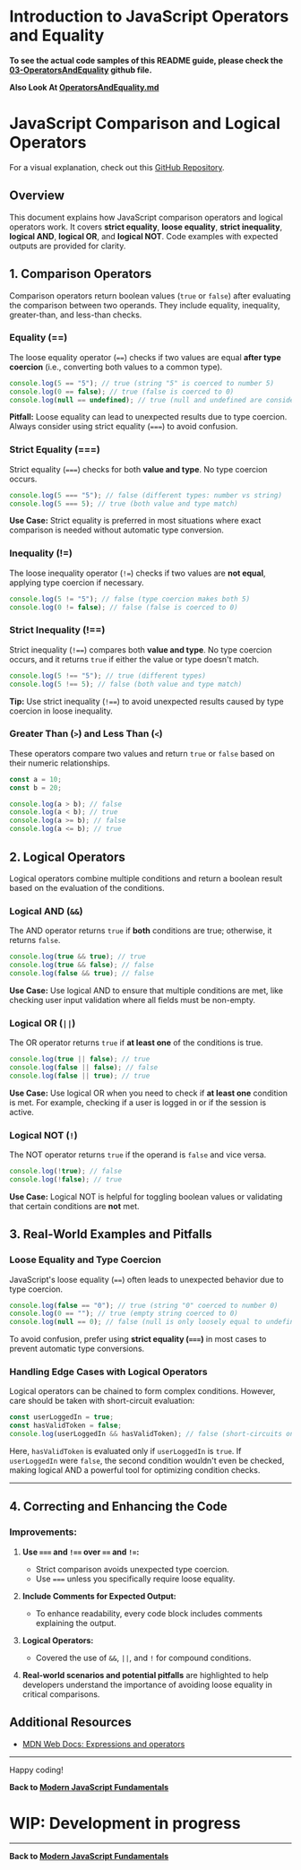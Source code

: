 # Introduction to JavaScript Operators and Equality

**To see the actual code samples of this README guide, please check the [03-OperatorsAndEquality](https://github.com/GunaPalanivel/Modern-JavaScript-Fundamentals/tree/main/03-OperatorsAndEquality) github file.**

**Also Look At [OperatorsAndEquality.md](./OperatorsAndEquality.md)**

# JavaScript Comparison and Logical Operators

For a visual explanation, check out this [GitHub Repository](https://github.com/GunaPalanivel/JavaScript-Equality-Table.git).

## Overview

This document explains how JavaScript comparison operators and logical operators work. It covers **strict equality**, **loose equality**, **strict inequality**, **logical AND**, **logical OR**, and **logical NOT**. Code examples with expected outputs are provided for clarity.

## 1. Comparison Operators

Comparison operators return boolean values (`true` or `false`) after evaluating the comparison between two operands. They include equality, inequality, greater-than, and less-than checks.

### Equality (==)

The loose equality operator (`==`) checks if two values are equal **after type coercion** (i.e., converting both values to a common type).

```javascript
console.log(5 == "5"); // true (string "5" is coerced to number 5)
console.log(0 == false); // true (false is coerced to 0)
console.log(null == undefined); // true (null and undefined are considered equal)
```

**Pitfall:** Loose equality can lead to unexpected results due to type coercion. Always consider using strict equality (`===`) to avoid confusion.

### Strict Equality (===)

Strict equality (`===`) checks for both **value and type**. No type coercion occurs.

```javascript
console.log(5 === "5"); // false (different types: number vs string)
console.log(5 === 5); // true (both value and type match)
```

**Use Case:** Strict equality is preferred in most situations where exact comparison is needed without automatic type conversion.

### Inequality (!=)

The loose inequality operator (`!=`) checks if two values are **not equal**, applying type coercion if necessary.

```javascript
console.log(5 != "5"); // false (type coercion makes both 5)
console.log(0 != false); // false (false is coerced to 0)
```

### Strict Inequality (!==)

Strict inequality (`!==`) compares both **value and type**. No type coercion occurs, and it returns `true` if either the value or type doesn't match.

```javascript
console.log(5 !== "5"); // true (different types)
console.log(5 !== 5); // false (both value and type match)
```

**Tip:** Use strict inequality (`!==`) to avoid unexpected results caused by type coercion in loose inequality.

### Greater Than (`>`) and Less Than (`<`)

These operators compare two values and return `true` or `false` based on their numeric relationships.

```javascript
const a = 10;
const b = 20;

console.log(a > b); // false
console.log(a < b); // true
console.log(a >= b); // false
console.log(a <= b); // true
```

## 2. Logical Operators

Logical operators combine multiple conditions and return a boolean result based on the evaluation of the conditions.

### Logical AND (`&&`)

The AND operator returns `true` if **both** conditions are true; otherwise, it returns `false`.

```javascript
console.log(true && true); // true
console.log(true && false); // false
console.log(false && true); // false
```

**Use Case:** Use logical AND to ensure that multiple conditions are met, like checking user input validation where all fields must be non-empty.

### Logical OR (`||`)

The OR operator returns `true` if **at least one** of the conditions is true.

```javascript
console.log(true || false); // true
console.log(false || false); // false
console.log(false || true); // true
```

**Use Case:** Use logical OR when you need to check if **at least one** condition is met. For example, checking if a user is logged in or if the session is active.

### Logical NOT (`!`)

The NOT operator returns `true` if the operand is `false` and vice versa.

```javascript
console.log(!true); // false
console.log(!false); // true
```

**Use Case:** Logical NOT is helpful for toggling boolean values or validating that certain conditions are **not** met.

## 3. Real-World Examples and Pitfalls

### Loose Equality and Type Coercion

JavaScript's loose equality (`==`) often leads to unexpected behavior due to type coercion.

```javascript
console.log(false == "0"); // true (string "0" coerced to number 0)
console.log(0 == ""); // true (empty string coerced to 0)
console.log(null == 0); // false (null is only loosely equal to undefined)
```

To avoid confusion, prefer using **strict equality (`===`)** in most cases to prevent automatic type conversions.

### Handling Edge Cases with Logical Operators

Logical operators can be chained to form complex conditions. However, care should be taken with short-circuit evaluation:

```javascript
const userLoggedIn = true;
const hasValidToken = false;
console.log(userLoggedIn && hasValidToken); // false (short-circuits on the second condition)
```

Here, `hasValidToken` is evaluated only if `userLoggedIn` is `true`. If `userLoggedIn` were `false`, the second condition wouldn't even be checked, making logical AND a powerful tool for optimizing condition checks.

---

## 4. Correcting and Enhancing the Code

### Improvements:

1. **Use `===` and `!==` over `==` and `!=`:**

   - Strict comparison avoids unexpected type coercion.
   - Use `===` unless you specifically require loose equality.

2. **Include Comments for Expected Output:**

   - To enhance readability, every code block includes comments explaining the output.

3. **Logical Operators:**

   - Covered the use of `&&`, `||`, and `!` for compound conditions.

4. **Real-world scenarios and potential pitfalls** are highlighted to help developers understand the importance of avoiding loose equality in critical comparisons.

## Additional Resources

- [MDN Web Docs: Expressions and operators](https://developer.mozilla.org/en-US/docs/Web/JavaScript/Reference/Operators/Comparison_Operators)

---

Happy coding!

**Back to [Modern JavaScript Fundamentals](https://gunapalanivel.github.io/Modern-JavaScript-Fundamentals/)**

<!--  -->

# WIP: Development in progress

---

**Back to [Modern JavaScript Fundamentals](https://gunapalanivel.github.io/Modern-JavaScript-Fundamentals/)**

